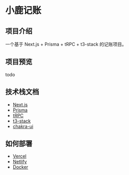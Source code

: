 # 小鹿记账

## 项目介绍

一个基于 Next.js + Prisma + tRPC + t3-stack 的记账项目。

## 项目预览

todo

## 技术栈文档

- [Next.js](https://nextjs.org)
- [Prisma](https://prisma.io)
- [tRPC](https://trpc.io)
- [t3-stack](https://create.t3.gg/)
- [chakra-ui](https://chakra-ui.com/docs/components/text/usage)

## 如何部署

- [Vercel](https://create.t3.gg/en/deployment/vercel)  
- [Netlify](https://create.t3.gg/en/deployment/netlify) 
- [Docker](https://create.t3.gg/en/deployment/docker)

